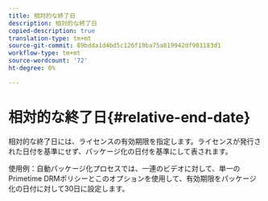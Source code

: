 ```yaml
---
title: 相対的な終了日
description: 相対的な終了日
copied-description: true
translation-type: tm+mt
source-git-commit: 89bdda1d4bd5c126f19ba75a819942df901183d1
workflow-type: tm+mt
source-wordcount: '72'
ht-degree: 0%

---
```



# 相対的な終了日{#relative-end-date}

相対的な終了日には、ライセンスの有効期限を指定します。ライセンスが発行された日付を基準にせず、パッケージ化の日付を基準にして表されます。

使用例：自動パッケージ化プロセスでは、一連のビデオに対して、単一のPrimetime DRMポリシーとこのオプションを使用して、有効期限をパッケージ化の日付に対して30日に設定します。
